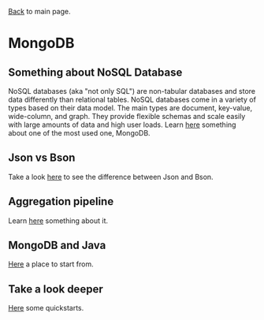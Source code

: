 [Back](../README.md) to main page.

# MongoDB

## Something about NoSQL Database
NoSQL databases (aka "not only SQL") are non-tabular databases and store data differently than relational tables. NoSQL databases come in a variety of types based on their data model. The main types are document, key-value, wide-column, and graph. They provide flexible schemas and scale easily with large amounts of data and high user loads.
Learn [here](https://www.mongodb.com/nosql-explained) something about one of the most used one, MongoDB.

## Json vs Bson
Take a look [here](https://www.mongodb.com/json-and-bson) to see the difference between Json and Bson. 

## Aggregation pipeline
Learn [here](https://www.mongodb.com/docs/manual/core/aggregation-pipeline/) something about it. 

## MongoDB and Java
[Here](https://www.mongodb.com/docs/drivers/java-drivers/) a place to start from. <br/>

## Take a look deeper
[Here](https://www.mongodb.com/developer/languages/java/quickstarts/) some quickstarts. 
